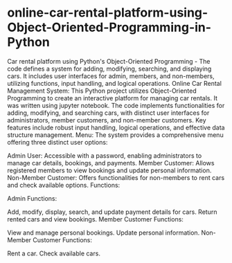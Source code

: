 # online-car-rental-platform-using-Object-Oriented-Programming-in-Python
Car rental platform using Python's Object-Oriented Programming - The code defines a system for adding, modifying, searching, and displaying cars. It includes user interfaces for admin, members, and non-members, utilizing functions, input handling, and logical operations. 
Online Car Rental Management System: This Python project utilizes Object-Oriented Programming to create an interactive platform for managing car rentals. It was written using jupyter notebook. The code implements functionalities for adding, modifying, and searching cars, with distinct user interfaces for administrators, member customers, and non-member customers. Key features include robust input handling, logical operations, and effective data structure management.
Menu:
The system provides a comprehensive menu offering three distinct user options:

Admin User: Accessible with a password, enabling administrators to manage car details, bookings, and payments.
Member Customer: Allows registered members to view bookings and update personal information.
Non-Member Customer: Offers functionalities for non-members to rent cars and check available options.
Functions:

Admin Functions:

Add, modify, display, search, and update payment details for cars.
Return rented cars and view bookings.
Member Customer Functions:

View and manage personal bookings.
Update personal information.
Non-Member Customer Functions:

Rent a car.
Check available cars.
